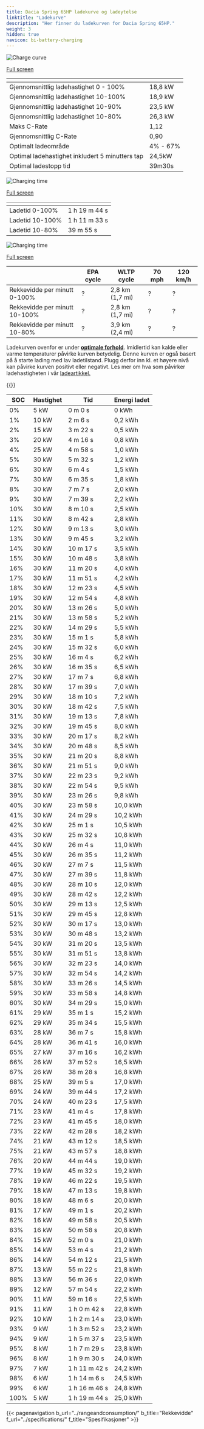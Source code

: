 ```yaml
---
title: Dacia Spring 65HP ladekurve og ladeytelse
linktitle: "Ladekurve"
description: "Her finner du ladekurven for Dacia Spring 65HP."
weight: 3
hidden: true
navicon: bi-battery-charging
---
```

<!-- markdownlint-disable MD033 -->
<!-- markdownlint-disable MD010 -->
<img src="/images/models/dacia/spring/spring_65hp/chargingcurve.svg" alt="Charge curve" class="img-fluid">

[Full screen](/images/models/dacia/spring/spring_65hp/chargingcurve.svg)


<div class="table-responsive">
<table class="table table-striped border">
	<thead>
		<tr>
			<th>
			</th>
			<th>
			</th>
		</tr>
	</thead>
	<tbody>
		<tr>
			<td>
				Gjennomsnittlig ladehastighet 0 - 100%
			</td>
			<td>
				18,8 kW
			</td>
		</tr>
		<tr>
			<td>
				Gjennomsnittlig ladehastighet 10-100%
			</td>
			<td>
				18,9 kW
			</td>
		</tr>
		<tr>
			<td>
				Gjennomsnittlig ladehastighet 10-90%
			</td>
			<td>
				23,5 kW
			</td>
		</tr>
		<tr>
			<td>
				Gjennomsnittlig ladehastighet 10-80%
			</td>
			<td>
				26,3 kW
			</td>
		</tr>
		<tr>
			<td>
				Maks C-Rate
			</td>
			<td>
				1,12
			</td>
		</tr>
		<tr>
			<td>
				Gjennomsnittlig C-Rate
			</td>
			<td>
				0,90
			</td>
		</tr>
		<tr>
			<td>
				Optimalt ladeområde
			</td>
			<td>
				4% - 67%
			</td>
		</tr>
		<tr>
			<td>
				Optimal ladehastighet inkludert 5 minutters tap
			</td>
			<td>
				24,5kW
			</td>
		</tr>
		<tr>
			<td>
				Optimal ladestopp tid
			</td>
			<td>
				39m30s
			</td>
		</tr>
	</tbody>
</table>
</div>
<img src="/images/models/dacia/spring/spring_65hp/chargingtime.svg" alt="Charging time" class="img-fluid">

[Full screen](/images/models/dacia/spring/spring_65hp/chargingtime.svg)
<div class="table-responsive">
<table class="table table-striped border">
	<thead>
		<tr>
			<th>
			</th>
			<th>
			</th>
		</tr>
	</thead>
	<tbody>
		<tr>
			<td>
				Ladetid 0-100%
			</td>
			<td>
				1 h 19 m 44 s
			</td>
		</tr>
		<tr>
			<td>
				Ladetid 10-100%
			</td>
			<td>
				1 h 11 m 33 s
			</td>
		</tr>
		<tr>
			<td>
				Ladetid 10-80%
			</td>
			<td>
				 39 m 55 s
			</td>
		</tr>
	</tbody>
</table>
</div>
<img src="/images/models/dacia/spring/spring_65hp/chargerangespeed.svg" alt="Charging time" class="img-fluid">

[Full screen](/images/models/dacia/spring/spring_65hp/chargerangespeed.svg)
<div class="table-responsive">
<table class="table table-striped border">
	<thead>
		<tr>
			<th>
			</th>
			<th>
				EPA cycle
			</th>
			<th>
				WLTP cycle
			</th>
			<th>
				70 mph
			</th>
			<th>
				120 km/h
			</th>
		</tr>
	</thead>
	<tbody>
		<tr>
			<td>
				Rekkevidde per minutt 0-100%
			</td>
			<td>
				?
			</td>
			<td>
				2,8 km (1,7 mi)
			</td>
			<td>
				?
			</td>
			<td>
				?
			</td>
		</tr>
		<tr>
			<td>
				Rekkevidde per minutt 10-100%
			</td>
			<td>
				?
			</td>
			<td>
				2,8 km (1,7 mi)
			</td>
			<td>
				?
			</td>
			<td>
				?
			</td>
		</tr>
		<tr>
			<td>
				Rekkevidde per minutt 10-80%
			</td>
			<td>
				?
			</td>
			<td>
				3,9 km (2,4 mi)
			</td>
			<td>
				?
			</td>
			<td>
				?
			</td>
		</tr>
	</tbody>
</table>
</div>


Ladekurven ovenfor er under **[optimale forhold](../../../../../technology/battery/charging/#temperatur)**. Imidlertid kan kalde eller varme temperaturer påvirke kurven betydelig. Denne kurven er også basert på å starte lading med lav ladetilstand. Plugg derfor inn kl. et høyere nivå kan påvirke kurven positivt eller negativt. Les mer om hva som påvirker ladehastigheten i vår [ladeartikkel.](../../../../../technology/battery/charging/)


{{<evkxdisplayaddarticle />}}
<div class="table-responsive">
<table class="table table-striped border">
	<thead>
		<tr>
			<th>
				SOC
			</th>
			<th>
				Hastighet
			</th>
			<th>
				Tid
			</th>
			<th>
				Energi ladet
			</th>
		</tr>
	</thead>
	<tbody>
		<tr>
			<td>
				0%
			</td>
			<td>
				5 kW
			</td>
			<td>
				 0 m 0 s
			</td>
			<td>
				0 kWh
			</td>
		</tr>
		<tr>
			<td>
				1%
			</td>
			<td>
				10 kW
			</td>
			<td>
				 2 m 6 s
			</td>
			<td>
				0,2 kWh
			</td>
		</tr>
		<tr>
			<td>
				2%
			</td>
			<td>
				15 kW
			</td>
			<td>
				 3 m 22 s
			</td>
			<td>
				0,5 kWh
			</td>
		</tr>
		<tr>
			<td>
				3%
			</td>
			<td>
				20 kW
			</td>
			<td>
				 4 m 16 s
			</td>
			<td>
				0,8 kWh
			</td>
		</tr>
		<tr>
			<td>
				4%
			</td>
			<td>
				25 kW
			</td>
			<td>
				 4 m 58 s
			</td>
			<td>
				1,0 kWh
			</td>
		</tr>
		<tr>
			<td>
				5%
			</td>
			<td>
				30 kW
			</td>
			<td>
				 5 m 32 s
			</td>
			<td>
				1,2 kWh
			</td>
		</tr>
		<tr>
			<td>
				6%
			</td>
			<td>
				30 kW
			</td>
			<td>
				 6 m 4 s
			</td>
			<td>
				1,5 kWh
			</td>
		</tr>
		<tr>
			<td>
				7%
			</td>
			<td>
				30 kW
			</td>
			<td>
				 6 m 35 s
			</td>
			<td>
				1,8 kWh
			</td>
		</tr>
		<tr>
			<td>
				8%
			</td>
			<td>
				30 kW
			</td>
			<td>
				 7 m 7 s
			</td>
			<td>
				2,0 kWh
			</td>
		</tr>
		<tr>
			<td>
				9%
			</td>
			<td>
				30 kW
			</td>
			<td>
				 7 m 39 s
			</td>
			<td>
				2,2 kWh
			</td>
		</tr>
		<tr>
			<td>
				10%
			</td>
			<td>
				30 kW
			</td>
			<td>
				 8 m 10 s
			</td>
			<td>
				2,5 kWh
			</td>
		</tr>
		<tr>
			<td>
				11%
			</td>
			<td>
				30 kW
			</td>
			<td>
				 8 m 42 s
			</td>
			<td>
				2,8 kWh
			</td>
		</tr>
		<tr>
			<td>
				12%
			</td>
			<td>
				30 kW
			</td>
			<td>
				 9 m 13 s
			</td>
			<td>
				3,0 kWh
			</td>
		</tr>
		<tr>
			<td>
				13%
			</td>
			<td>
				30 kW
			</td>
			<td>
				 9 m 45 s
			</td>
			<td>
				3,2 kWh
			</td>
		</tr>
		<tr>
			<td>
				14%
			</td>
			<td>
				30 kW
			</td>
			<td>
				 10 m 17 s
			</td>
			<td>
				3,5 kWh
			</td>
		</tr>
		<tr>
			<td>
				15%
			</td>
			<td>
				30 kW
			</td>
			<td>
				 10 m 48 s
			</td>
			<td>
				3,8 kWh
			</td>
		</tr>
		<tr>
			<td>
				16%
			</td>
			<td>
				30 kW
			</td>
			<td>
				 11 m 20 s
			</td>
			<td>
				4,0 kWh
			</td>
		</tr>
		<tr>
			<td>
				17%
			</td>
			<td>
				30 kW
			</td>
			<td>
				 11 m 51 s
			</td>
			<td>
				4,2 kWh
			</td>
		</tr>
		<tr>
			<td>
				18%
			</td>
			<td>
				30 kW
			</td>
			<td>
				 12 m 23 s
			</td>
			<td>
				4,5 kWh
			</td>
		</tr>
		<tr>
			<td>
				19%
			</td>
			<td>
				30 kW
			</td>
			<td>
				 12 m 54 s
			</td>
			<td>
				4,8 kWh
			</td>
		</tr>
		<tr>
			<td>
				20%
			</td>
			<td>
				30 kW
			</td>
			<td>
				 13 m 26 s
			</td>
			<td>
				5,0 kWh
			</td>
		</tr>
		<tr>
			<td>
				21%
			</td>
			<td>
				30 kW
			</td>
			<td>
				 13 m 58 s
			</td>
			<td>
				5,2 kWh
			</td>
		</tr>
		<tr>
			<td>
				22%
			</td>
			<td>
				30 kW
			</td>
			<td>
				 14 m 29 s
			</td>
			<td>
				5,5 kWh
			</td>
		</tr>
		<tr>
			<td>
				23%
			</td>
			<td>
				30 kW
			</td>
			<td>
				 15 m 1 s
			</td>
			<td>
				5,8 kWh
			</td>
		</tr>
		<tr>
			<td>
				24%
			</td>
			<td>
				30 kW
			</td>
			<td>
				 15 m 32 s
			</td>
			<td>
				6,0 kWh
			</td>
		</tr>
		<tr>
			<td>
				25%
			</td>
			<td>
				30 kW
			</td>
			<td>
				 16 m 4 s
			</td>
			<td>
				6,2 kWh
			</td>
		</tr>
		<tr>
			<td>
				26%
			</td>
			<td>
				30 kW
			</td>
			<td>
				 16 m 35 s
			</td>
			<td>
				6,5 kWh
			</td>
		</tr>
		<tr>
			<td>
				27%
			</td>
			<td>
				30 kW
			</td>
			<td>
				 17 m 7 s
			</td>
			<td>
				6,8 kWh
			</td>
		</tr>
		<tr>
			<td>
				28%
			</td>
			<td>
				30 kW
			</td>
			<td>
				 17 m 39 s
			</td>
			<td>
				7,0 kWh
			</td>
		</tr>
		<tr>
			<td>
				29%
			</td>
			<td>
				30 kW
			</td>
			<td>
				 18 m 10 s
			</td>
			<td>
				7,2 kWh
			</td>
		</tr>
		<tr>
			<td>
				30%
			</td>
			<td>
				30 kW
			</td>
			<td>
				 18 m 42 s
			</td>
			<td>
				7,5 kWh
			</td>
		</tr>
		<tr>
			<td>
				31%
			</td>
			<td>
				30 kW
			</td>
			<td>
				 19 m 13 s
			</td>
			<td>
				7,8 kWh
			</td>
		</tr>
		<tr>
			<td>
				32%
			</td>
			<td>
				30 kW
			</td>
			<td>
				 19 m 45 s
			</td>
			<td>
				8,0 kWh
			</td>
		</tr>
		<tr>
			<td>
				33%
			</td>
			<td>
				30 kW
			</td>
			<td>
				 20 m 17 s
			</td>
			<td>
				8,2 kWh
			</td>
		</tr>
		<tr>
			<td>
				34%
			</td>
			<td>
				30 kW
			</td>
			<td>
				 20 m 48 s
			</td>
			<td>
				8,5 kWh
			</td>
		</tr>
		<tr>
			<td>
				35%
			</td>
			<td>
				30 kW
			</td>
			<td>
				 21 m 20 s
			</td>
			<td>
				8,8 kWh
			</td>
		</tr>
		<tr>
			<td>
				36%
			</td>
			<td>
				30 kW
			</td>
			<td>
				 21 m 51 s
			</td>
			<td>
				9,0 kWh
			</td>
		</tr>
		<tr>
			<td>
				37%
			</td>
			<td>
				30 kW
			</td>
			<td>
				 22 m 23 s
			</td>
			<td>
				9,2 kWh
			</td>
		</tr>
		<tr>
			<td>
				38%
			</td>
			<td>
				30 kW
			</td>
			<td>
				 22 m 54 s
			</td>
			<td>
				9,5 kWh
			</td>
		</tr>
		<tr>
			<td>
				39%
			</td>
			<td>
				30 kW
			</td>
			<td>
				 23 m 26 s
			</td>
			<td>
				9,8 kWh
			</td>
		</tr>
		<tr>
			<td>
				40%
			</td>
			<td>
				30 kW
			</td>
			<td>
				 23 m 58 s
			</td>
			<td>
				10,0 kWh
			</td>
		</tr>
		<tr>
			<td>
				41%
			</td>
			<td>
				30 kW
			</td>
			<td>
				 24 m 29 s
			</td>
			<td>
				10,2 kWh
			</td>
		</tr>
		<tr>
			<td>
				42%
			</td>
			<td>
				30 kW
			</td>
			<td>
				 25 m 1 s
			</td>
			<td>
				10,5 kWh
			</td>
		</tr>
		<tr>
			<td>
				43%
			</td>
			<td>
				30 kW
			</td>
			<td>
				 25 m 32 s
			</td>
			<td>
				10,8 kWh
			</td>
		</tr>
		<tr>
			<td>
				44%
			</td>
			<td>
				30 kW
			</td>
			<td>
				 26 m 4 s
			</td>
			<td>
				11,0 kWh
			</td>
		</tr>
		<tr>
			<td>
				45%
			</td>
			<td>
				30 kW
			</td>
			<td>
				 26 m 35 s
			</td>
			<td>
				11,2 kWh
			</td>
		</tr>
		<tr>
			<td>
				46%
			</td>
			<td>
				30 kW
			</td>
			<td>
				 27 m 7 s
			</td>
			<td>
				11,5 kWh
			</td>
		</tr>
		<tr>
			<td>
				47%
			</td>
			<td>
				30 kW
			</td>
			<td>
				 27 m 39 s
			</td>
			<td>
				11,8 kWh
			</td>
		</tr>
		<tr>
			<td>
				48%
			</td>
			<td>
				30 kW
			</td>
			<td>
				 28 m 10 s
			</td>
			<td>
				12,0 kWh
			</td>
		</tr>
		<tr>
			<td>
				49%
			</td>
			<td>
				30 kW
			</td>
			<td>
				 28 m 42 s
			</td>
			<td>
				12,2 kWh
			</td>
		</tr>
		<tr>
			<td>
				50%
			</td>
			<td>
				30 kW
			</td>
			<td>
				 29 m 13 s
			</td>
			<td>
				12,5 kWh
			</td>
		</tr>
		<tr>
			<td>
				51%
			</td>
			<td>
				30 kW
			</td>
			<td>
				 29 m 45 s
			</td>
			<td>
				12,8 kWh
			</td>
		</tr>
		<tr>
			<td>
				52%
			</td>
			<td>
				30 kW
			</td>
			<td>
				 30 m 17 s
			</td>
			<td>
				13,0 kWh
			</td>
		</tr>
		<tr>
			<td>
				53%
			</td>
			<td>
				30 kW
			</td>
			<td>
				 30 m 48 s
			</td>
			<td>
				13,2 kWh
			</td>
		</tr>
		<tr>
			<td>
				54%
			</td>
			<td>
				30 kW
			</td>
			<td>
				 31 m 20 s
			</td>
			<td>
				13,5 kWh
			</td>
		</tr>
		<tr>
			<td>
				55%
			</td>
			<td>
				30 kW
			</td>
			<td>
				 31 m 51 s
			</td>
			<td>
				13,8 kWh
			</td>
		</tr>
		<tr>
			<td>
				56%
			</td>
			<td>
				30 kW
			</td>
			<td>
				 32 m 23 s
			</td>
			<td>
				14,0 kWh
			</td>
		</tr>
		<tr>
			<td>
				57%
			</td>
			<td>
				30 kW
			</td>
			<td>
				 32 m 54 s
			</td>
			<td>
				14,2 kWh
			</td>
		</tr>
		<tr>
			<td>
				58%
			</td>
			<td>
				30 kW
			</td>
			<td>
				 33 m 26 s
			</td>
			<td>
				14,5 kWh
			</td>
		</tr>
		<tr>
			<td>
				59%
			</td>
			<td>
				30 kW
			</td>
			<td>
				 33 m 58 s
			</td>
			<td>
				14,8 kWh
			</td>
		</tr>
		<tr>
			<td>
				60%
			</td>
			<td>
				30 kW
			</td>
			<td>
				 34 m 29 s
			</td>
			<td>
				15,0 kWh
			</td>
		</tr>
		<tr>
			<td>
				61%
			</td>
			<td>
				29 kW
			</td>
			<td>
				 35 m 1 s
			</td>
			<td>
				15,2 kWh
			</td>
		</tr>
		<tr>
			<td>
				62%
			</td>
			<td>
				29 kW
			</td>
			<td>
				 35 m 34 s
			</td>
			<td>
				15,5 kWh
			</td>
		</tr>
		<tr>
			<td>
				63%
			</td>
			<td>
				28 kW
			</td>
			<td>
				 36 m 7 s
			</td>
			<td>
				15,8 kWh
			</td>
		</tr>
		<tr>
			<td>
				64%
			</td>
			<td>
				28 kW
			</td>
			<td>
				 36 m 41 s
			</td>
			<td>
				16,0 kWh
			</td>
		</tr>
		<tr>
			<td>
				65%
			</td>
			<td>
				27 kW
			</td>
			<td>
				 37 m 16 s
			</td>
			<td>
				16,2 kWh
			</td>
		</tr>
		<tr>
			<td>
				66%
			</td>
			<td>
				26 kW
			</td>
			<td>
				 37 m 52 s
			</td>
			<td>
				16,5 kWh
			</td>
		</tr>
		<tr>
			<td>
				67%
			</td>
			<td>
				26 kW
			</td>
			<td>
				 38 m 28 s
			</td>
			<td>
				16,8 kWh
			</td>
		</tr>
		<tr>
			<td>
				68%
			</td>
			<td>
				25 kW
			</td>
			<td>
				 39 m 5 s
			</td>
			<td>
				17,0 kWh
			</td>
		</tr>
		<tr>
			<td>
				69%
			</td>
			<td>
				24 kW
			</td>
			<td>
				 39 m 44 s
			</td>
			<td>
				17,2 kWh
			</td>
		</tr>
		<tr>
			<td>
				70%
			</td>
			<td>
				24 kW
			</td>
			<td>
				 40 m 23 s
			</td>
			<td>
				17,5 kWh
			</td>
		</tr>
		<tr>
			<td>
				71%
			</td>
			<td>
				23 kW
			</td>
			<td>
				 41 m 4 s
			</td>
			<td>
				17,8 kWh
			</td>
		</tr>
		<tr>
			<td>
				72%
			</td>
			<td>
				23 kW
			</td>
			<td>
				 41 m 45 s
			</td>
			<td>
				18,0 kWh
			</td>
		</tr>
		<tr>
			<td>
				73%
			</td>
			<td>
				22 kW
			</td>
			<td>
				 42 m 28 s
			</td>
			<td>
				18,2 kWh
			</td>
		</tr>
		<tr>
			<td>
				74%
			</td>
			<td>
				21 kW
			</td>
			<td>
				 43 m 12 s
			</td>
			<td>
				18,5 kWh
			</td>
		</tr>
		<tr>
			<td>
				75%
			</td>
			<td>
				21 kW
			</td>
			<td>
				 43 m 57 s
			</td>
			<td>
				18,8 kWh
			</td>
		</tr>
		<tr>
			<td>
				76%
			</td>
			<td>
				20 kW
			</td>
			<td>
				 44 m 44 s
			</td>
			<td>
				19,0 kWh
			</td>
		</tr>
		<tr>
			<td>
				77%
			</td>
			<td>
				19 kW
			</td>
			<td>
				 45 m 32 s
			</td>
			<td>
				19,2 kWh
			</td>
		</tr>
		<tr>
			<td>
				78%
			</td>
			<td>
				19 kW
			</td>
			<td>
				 46 m 22 s
			</td>
			<td>
				19,5 kWh
			</td>
		</tr>
		<tr>
			<td>
				79%
			</td>
			<td>
				18 kW
			</td>
			<td>
				 47 m 13 s
			</td>
			<td>
				19,8 kWh
			</td>
		</tr>
		<tr>
			<td>
				80%
			</td>
			<td>
				18 kW
			</td>
			<td>
				 48 m 6 s
			</td>
			<td>
				20,0 kWh
			</td>
		</tr>
		<tr>
			<td>
				81%
			</td>
			<td>
				17 kW
			</td>
			<td>
				 49 m 1 s
			</td>
			<td>
				20,2 kWh
			</td>
		</tr>
		<tr>
			<td>
				82%
			</td>
			<td>
				16 kW
			</td>
			<td>
				 49 m 58 s
			</td>
			<td>
				20,5 kWh
			</td>
		</tr>
		<tr>
			<td>
				83%
			</td>
			<td>
				16 kW
			</td>
			<td>
				 50 m 58 s
			</td>
			<td>
				20,8 kWh
			</td>
		</tr>
		<tr>
			<td>
				84%
			</td>
			<td>
				15 kW
			</td>
			<td>
				 52 m 0 s
			</td>
			<td>
				21,0 kWh
			</td>
		</tr>
		<tr>
			<td>
				85%
			</td>
			<td>
				14 kW
			</td>
			<td>
				 53 m 4 s
			</td>
			<td>
				21,2 kWh
			</td>
		</tr>
		<tr>
			<td>
				86%
			</td>
			<td>
				14 kW
			</td>
			<td>
				 54 m 12 s
			</td>
			<td>
				21,5 kWh
			</td>
		</tr>
		<tr>
			<td>
				87%
			</td>
			<td>
				13 kW
			</td>
			<td>
				 55 m 22 s
			</td>
			<td>
				21,8 kWh
			</td>
		</tr>
		<tr>
			<td>
				88%
			</td>
			<td>
				13 kW
			</td>
			<td>
				 56 m 36 s
			</td>
			<td>
				22,0 kWh
			</td>
		</tr>
		<tr>
			<td>
				89%
			</td>
			<td>
				12 kW
			</td>
			<td>
				 57 m 54 s
			</td>
			<td>
				22,2 kWh
			</td>
		</tr>
		<tr>
			<td>
				90%
			</td>
			<td>
				11 kW
			</td>
			<td>
				 59 m 16 s
			</td>
			<td>
				22,5 kWh
			</td>
		</tr>
		<tr>
			<td>
				91%
			</td>
			<td>
				11 kW
			</td>
			<td>
				1 h 0 m 42 s
			</td>
			<td>
				22,8 kWh
			</td>
		</tr>
		<tr>
			<td>
				92%
			</td>
			<td>
				10 kW
			</td>
			<td>
				1 h 2 m 14 s
			</td>
			<td>
				23,0 kWh
			</td>
		</tr>
		<tr>
			<td>
				93%
			</td>
			<td>
				9 kW
			</td>
			<td>
				1 h 3 m 52 s
			</td>
			<td>
				23,2 kWh
			</td>
		</tr>
		<tr>
			<td>
				94%
			</td>
			<td>
				9 kW
			</td>
			<td>
				1 h 5 m 37 s
			</td>
			<td>
				23,5 kWh
			</td>
		</tr>
		<tr>
			<td>
				95%
			</td>
			<td>
				8 kW
			</td>
			<td>
				1 h 7 m 29 s
			</td>
			<td>
				23,8 kWh
			</td>
		</tr>
		<tr>
			<td>
				96%
			</td>
			<td>
				8 kW
			</td>
			<td>
				1 h 9 m 30 s
			</td>
			<td>
				24,0 kWh
			</td>
		</tr>
		<tr>
			<td>
				97%
			</td>
			<td>
				7 kW
			</td>
			<td>
				1 h 11 m 42 s
			</td>
			<td>
				24,2 kWh
			</td>
		</tr>
		<tr>
			<td>
				98%
			</td>
			<td>
				6 kW
			</td>
			<td>
				1 h 14 m 6 s
			</td>
			<td>
				24,5 kWh
			</td>
		</tr>
		<tr>
			<td>
				99%
			</td>
			<td>
				6 kW
			</td>
			<td>
				1 h 16 m 46 s
			</td>
			<td>
				24,8 kWh
			</td>
		</tr>
		<tr>
			<td>
				100%
			</td>
			<td>
				5 kW
			</td>
			<td>
				1 h 19 m 44 s
			</td>
			<td>
				25,0 kWh
			</td>
		</tr>
	</tbody>
</table>
</div>


{{< pagenavigation b_url="../rangeandconsumption/" b_title="Rekkevidde" f_url="../specifications/" f_title="Spesifikasjoner" >}}
